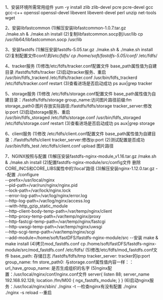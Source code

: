 1、安装环境所需常用组件
	yum -y install zlib zlib-devel pcre pcre-devel gcc gcc-c++ openssl openssl-devel libevent libevent-devel perl unzip net-tools wget

2、安装libfastcommon
	(1)解压安装libfastcommon-1.0.7.tar.gz   
	./make.sh & ./make.sh install
	(2)复制libfastcommon.socp到/usr/lib 
	cp /usr/lib64/libfastcommon.socp   /usr/lib         
  
3、安装fastdfs
	(1)解压安装fastdfs-5.05.tar.gz
	./make.sh & ./make.sh install
	(2)复制配置文件conf/*到/etc/fdfs/
	cp /home/soft/fastdfs-5.05/conf/*  /etc/fdfs/
	
4、tracker服务
	(1)修改/etc/fdfs/tracker.conf配置文件
	base_path属性值为自建目录 /fastdfs/fdfs/tracker
	(2)启动tracker服务、重启  
	/usr/bin/fdfs_trackerd /etc/fdfs/tracker.conf
	/usr/bin/fdfs_trackerd /etc/fdfs/tracker.conf restart
    (3)查看进场是否启动成功
    ps aux|grep tracker
   
5、storage服务
	(1)修改 /etc/fdfs/storage.conf配置文件
	base_path属性值为自建目录：/fastdfs/fdfs/storage
	group_name:访问图片路径前缀:fm
	storage_path0:图片存放实际路径:/fastdfs/fdfs/storage
	tracker_server:修改ip:port
	(2)启动storage服务、重启  
	/usr/bin/fdfs_storaged /etc/fdfs/storage.conf
	/usr/bin/fdfs_storaged /etc/fdfs/storage.conf restart
	(3)查看进场是否启动成功
	ps aux|grep storage

6、client服务
	(1)修改 /etc/fdfs/client.conf配置文件
	base_path属性值为自建目录：/fastdfs/fdfs/client
	tracker_server:修改ip:port
	(2)测试配置是否成功
    /usr/bin/fdfs_test /etc/fdfs/client.conf upload 图片路径
	
7、NGINX按照与配置
	(1)解压安装fastdfs-nginx-module_v1.16.tar.gz
    /make.sh & ./make.sh install
	(2)配置fastdfs-nginx-module/src/config文件
    删除CORE_INCS和CORE_LIBS属性中的‘/local’路径
	(3)解压安装nginx-1.12.0.tar.gz
	--配置
		./configure \
		--prefix=/usr/local/nginx \
		--pid-path=/var/run/nginx/nginx.pid \
		--lock-path=/var/lock/nginx.lock \
		--error-log-path=/var/log/nginx/error.log \
		--http-log-path=/var/log/nginx/access.log \
		--with-http_gzip_static_module \
		--http-client-body-temp-path=/var/temp/nginx/client \
		--http-proxy-temp-path=/var/temp/nginx/proxy \
		--http-fastcgi-temp-path=/var/temp/nginx/fastcgi \
		--http-uwsgi-temp-path=/var/temp/nginx/uwsgi \
		--http-scgi-temp-path=/var/temp/nginx/scgi \
		--add-module=/home/soft/fastDFS/fastdfs-nginx-module/src
	--安装
		make & make install
    (4)拷贝mod_fastdfs.conf
	cp /home/soft/fastDFS/fastdfs-nginx-module/src/mod_fastdfs.conf /etc/fdfs/
	(5)修改/etc/fdfs/mod_fastdfs.conf文件
	base_path: 存储日志  /fastdfs/fdfs/tmp
	tracker_server: tracker的ip:port
	group_name: fm
	store_path0: 与storage.conf属性值内容一样：：
	url_have_group_name: 是否生成组织的名字
	(5)nginx配置：/usr/local/nginx/conf/nginx.conf文件
	server{
		listen 88;
		server_name 192.168.92.128;
		location /fm/M00  {
			ngx_fastdfs_module;
		}
	}
	(6)启动nginx服务：/usr/local/nginx/sbin/
	./nginx -t --检查nginx有没有配置
	./nginx    
	./nginx  -s reload --重启
	
	 
